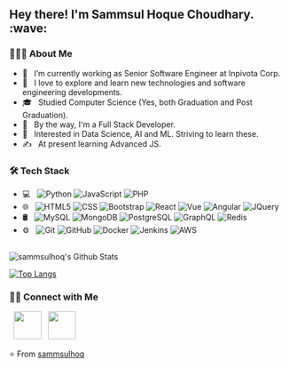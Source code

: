 <h2> Hey there! I'm Sammsul Hoque Choudhary. :wave: </h2>

<h3> 👨🏻‍💻 About Me </h3>

- 🔭 &nbsp; I’m currently working as Senior Software Engineer at Inpivota Corp.
- 🤔 &nbsp; I love to explore and learn new technologies and software engineering developments.
- 🎓 &nbsp; Studied Computer Science (Yes, both Graduation and Post Graduation).
- 💼 &nbsp; By the way, I'm a Full Stack Developer.
- 🌱 &nbsp; Interested in Data Science, AI and ML. Striving to learn these.
- ✍️ &nbsp; At present learning Advanced JS.

<h3>🛠 Tech Stack</h3>

- 💻 &nbsp;
  ![Python](https://img.shields.io/badge/-Python-333333?style=flat&logo=python)
  ![JavaScript](https://img.shields.io/badge/-JavaScript-333333?style=flat&logo=javascript)
  ![PHP](https://img.shields.io/badge/-PHP-333333?style=flat&logo=PHP&logoColor=00599C)
- 🌐 &nbsp;
  ![HTML5](https://img.shields.io/badge/-HTML5-333333?style=flat&logo=HTML5)
  ![CSS](https://img.shields.io/badge/-CSS-333333?style=flat&logo=CSS3&logoColor=1572B6)
  ![Bootstrap](https://img.shields.io/badge/-Bootstrap-333333?style=flat&logo=bootstrap&logoColor=563D7C)
  ![React](https://img.shields.io/badge/-React-333333?style=flat&logo=react)
  ![Vue](https://img.shields.io/badge/-VueJS-333333?style=flat&logo=vue)
  ![Angular](https://img.shields.io/badge/-Angular-333333?style=flat&logo=angular&logoColor=D6002F)
  ![JQuery](https://img.shields.io/badge/-JQuery-333333?style=flat&logo=jquery&logoColor=0865A6)
- 🛢 &nbsp;
  ![MySQL](https://img.shields.io/badge/-MySQL-333333?style=flat&logo=mysql)
  ![MongoDB](https://img.shields.io/badge/-MongoDB-333333?style=flat&logo=mongodb)
  ![PostgreSQL](https://img.shields.io/badge/-PostgreSQL-333333?style=flat&logo=postgresql&logoColor=31648C)
  ![GraphQL](https://img.shields.io/badge/-GraphQL-333333?style=flat&logo=graphql&logoColor=DE33A6)
  ![Redis](https://img.shields.io/badge/-Redis-333333?style=flat&logo=redis)
- ⚙️ &nbsp;
  ![Git](https://img.shields.io/badge/-Git-333333?style=flat&logo=git)
  ![GitHub](https://img.shields.io/badge/-GitHub-333333?style=flat&logo=github)
  ![Docker](https://img.shields.io/badge/-Docker-333333?style=flat&logo=docker)
  ![Jenkins](https://img.shields.io/badge/-Jenkins-333333?style=flat&logo=jenkins)
  ![AWS](https://img.shields.io/badge/-AWS-333333?style=flat&logo=amazon)
  

<br>

<img align="center" src="https://github-readme-stats.vercel.app/api?username=sammsulhoq&include_all_commits=true&count_private=true&show_icons=true&line_height=20&title_color=7A7ADB&icon_color=2234AE&text_color=D3D3D3&bg_color=0,000000,130F40" alt="sammsulhoq's Github Stats">

</br>

[![Top Langs](https://github-readme-stats.vercel.app/api/top-langs/?username=sammsulhoq&layout=compact&text_color=daf7dc&bg_color=151515)](https://github.com/sammsulhoq/github-readme-stats)


<h3> 🤝🏻 Connect with Me </h3>

&nbsp; <a href="https://www.linkedin.com/in/sammsulhoq/" target="_blank" rel="noopener noreferrer"><img src="https://img.icons8.com/plasticine/100/000000/linkedin.png" width="50" /></a>
&nbsp; <a href="mailto:sammsulhoq@gmail.com" target="_blank" rel="noopener noreferrer"><img src="https://img.icons8.com/plasticine/100/000000/gmail.png"  width="50" /></a>
</p>

⭐️ From [sammsulhoq](https://github.com/sammsulhoq)
